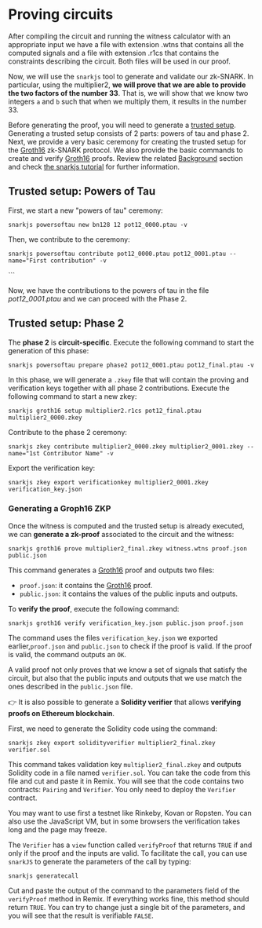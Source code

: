 # Proving circuits

After compiling the circuit and running the witness calculator with 
an appropriate input we have a file with extension .wtns that 
contains all the computed signals and a file with extension .r1cs that contains the constraints describing the circuit. Both files will be used in our proof.

Now, we will use the `snarkjs` tool to generate and validate our zk-SNARK. In particular, using the multiplier2, **we will prove that we are able to provide the two factors of the number 33**. That is, we will show that we know two integers `a` and `b` such that when we multiply them, it results in the number 33.

Before generating the proof, you will need to generate a [trusted setup](/background/background#trusted-setup). Generating a trusted setup consists of 2 parts: powers of tau and phase 2. Next, we provide a very basic ceremony for creating the trusted setup for the [Groth16](https://eprint.iacr.org/2016/260) zk-SNARK protocol. We also provide the basic commands to create and verify [Groth16](https://eprint.iacr.org/2016/260) proofs. Review the related [Background](/background/background) section and check [the snarkjs tutorial](https://github.com/iden3/snarkjs) for further information.

## Trusted setup: Powers of Tau <a id="my-first-trusted-setup"></a>

<!-- 
You can access the **help** of `snarkjs` by typing the command:

`$ snarkjs --help`

You can get general **statistics** of the circuit and print the **constraints**. Just run:

```text
snarkjs info -c multiplier2.r1cs 
snarkjs print -r multiplier2.r1cs -s multiplier2.sym
```
-->

First, we start a new "powers of tau" ceremony:

```text
snarkjs powersoftau new bn128 12 pot12_0000.ptau -v
```

Then, we contribute to the ceremony:

```text
snarkjs powersoftau contribute pot12_0000.ptau pot12_0001.ptau --name="First contribution" -v
```

<!--
We can verify the protocol so far:

```text
snarkjs powersoftau verify pot12_0001.ptau
```

Finally, we apply a random beacon:

```text
snarkjs powersoftau beacon pot12_0001.ptau pot12_beacon.ptau 0102030405060708090a0b0c0d0e0f101112131415161718191a1b1c1d1e1f 10 -n="Final Beacon"
-->```

Now, we have the contributions to the powers of tau in the file *pot12_0001.ptau* and 
we can proceed with the Phase 2.

## Trusted setup: Phase 2 <a id="my-first-trusted-setup"></a>

The **phase 2** is **circuit-specific**. 
Execute the following command to start the generation of this phase:

```text
snarkjs powersoftau prepare phase2 pot12_0001.ptau pot12_final.ptau -v
```
<!--
We can verify the final ptau file:
snarkjs powersoftau verify pot12_final.ptau
-->

In this phase, we will generate a `.zkey` file that will contain the proving and verification keys together with all phase 2 contributions.
Execute the following command to start a new zkey:

```text
snarkjs groth16 setup multiplier2.r1cs pot12_final.ptau multiplier2_0000.zkey
```

Contribute to the phase 2 ceremony:

```text
snarkjs zkey contribute multiplier2_0000.zkey multiplier2_0001.zkey --name="1st Contributor Name" -v
```

<!-- 
Verify the latest zkey
snarkjs zkey verify $1.r1cs pot12_final.ptau $1_0001.zkey


Apply a random beacon:

```text
snarkjs zkey beacon multiplier2_0001.zkey multiplier2_final.zkey 0102030405060708090a0b0c0d0e0f101112131415161718191a1b1c1d1e1f 10 -n="Final Beacon phase2"
```

Verify the final zkey
snarkjs zkey verify $1.r1cs pot12_final.ptau $1_final.zkey

As before, you will be prompted to enter some random text to provide a source of entropy. The output will be a file named `multiplier2_final.zkey`, which we will use to **export the verification key**.

```text
snarkjs zkey export verificationkey multiplier2_final.zkey verification_key.json
```

Now, the verification key from `multiplier2_final.zkey` is exported into the file `verification_key.json`.

You can always **verify** that the computations of a `.ptau` or a `.zkey` file are correct:

```text
snarkjs powersoftau verify pot12_final.ptausnarkjs zkey verify multiplier2.r1cs pot12_final.ptau multiplier2_final.zkey
```

If everything checks out, you should see the following at the top of the output:

```text
[INFO]  snarkJS: Powers of Tau file OK![INFO]  snarkJS: ZKey OK!
```

​The command `snarkjs zkey verify` also checks that the `.zkey` file corresponds to the specific circuit.
-->

Export the verification key:
```text
snarkjs zkey export verificationkey multiplier2_0001.zkey verification_key.json
```

### Generating a Groph16 ZKP <a id="my-first-zero-knowledge-proof"></a>

Once the witness is computed and the trusted setup is already executed, we can **generate a zk-proof** associated to the circuit and the witness:

```text
snarkjs groth16 prove multiplier2_final.zkey witness.wtns proof.json public.json
```

This command generates a [Groth16](https://eprint.iacr.org/2016/260) proof and outputs two files:

* `proof.json`: it contains the [Groth16](https://eprint.iacr.org/2016/260) proof.
* `public.json`: it contains the values of the public inputs and outputs.

To **verify the proof**, execute the following command:

```text
snarkjs groth16 verify verification_key.json public.json proof.json
```

The command uses the files `verification_key.json` we exported earlier,`proof.json` and `public.json` to check if the proof is valid. If the proof is valid, the command outputs an `OK`.

A valid proof not only proves that we know a set of signals that satisfy the circuit, but also that the public inputs and outputs that we use match the ones described in the `public.json` file.

​👉 It is also possible to generate a **Solidity verifier** that allows **verifying proofs on Ethereum blockchain**.

First, we need to generate the Solidity code using the command:

```text
snarkjs zkey export solidityverifier multiplier2_final.zkey verifier.sol
```

This command takes validation key `multiplier2_final.zkey` and outputs Solidity code in a file named `verifier.sol`. You can take the code from this file and cut and paste it in Remix. You will see that the code contains two contracts: `Pairing` and `Verifier`. You only need to deploy the `Verifier` contract.

You may want to use first a testnet like Rinkeby, Kovan or Ropsten. You can also use the JavaScript VM, but in some browsers the verification takes long and the page may freeze.

The `Verifier` has a `view` function called `verifyProof` that returns `TRUE` if and only if the proof and the inputs are valid. To facilitate the call, you can use `snarkJS` to generate the parameters of the call by typing:

```text
snarkjs generatecall
```

Cut and paste the output of the command to the parameters field of the `verifyProof` method in Remix. If everything works fine, this method should return `TRUE`. You can try to change just a single bit of the parameters, and you will see that the result is verifiable `FALSE`.

